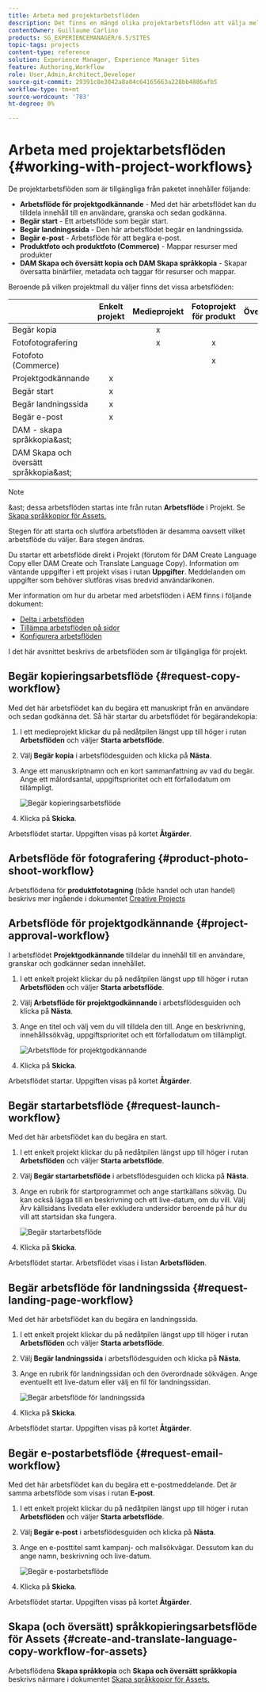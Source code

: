 ```yaml
---
title: Arbeta med projektarbetsflöden
description: Det finns en mängd olika projektarbetsflöden att välja mellan.
contentOwner: Guillaume Carlino
products: SG_EXPERIENCEMANAGER/6.5/SITES
topic-tags: projects
content-type: reference
solution: Experience Manager, Experience Manager Sites
feature: Authoring,Workflow
role: User,Admin,Architect,Developer
source-git-commit: 29391c8e3042a8a04c64165663a228bb4886afb5
workflow-type: tm+mt
source-wordcount: '783'
ht-degree: 0%

---
```



# Arbeta med projektarbetsflöden {#working-with-project-workflows}

De projektarbetsflöden som är tillgängliga från paketet innehåller följande:

* **Arbetsflöde för projektgodkännande** - Med det här arbetsflödet kan du tilldela innehåll till en användare, granska och sedan godkänna.
* **Begär start** - Ett arbetsflöde som begär start.
* **Begär landningssida** - Den här arbetsflödet begär en landningssida.
* **Begär e-post** - Arbetsflöde för att begära e-post.
* **Produktfoto och produktfoto (Commerce)** - Mappar resurser med produkter
* **DAM Skapa och översätt kopia och DAM Skapa språkkopia** - Skapar översatta binärfiler, metadata och taggar för resurser och mappar.

Beroende på vilken projektmall du väljer finns det vissa arbetsflöden:

|   | **Enkelt projekt** | **Medieprojekt** | **Fotoprojekt för produkt** | **Översättningsprojekt** |
|---|:-:|:-:|:-:|:-:|
| Begär kopia |  | x |  |  |
| Fotofotografering |  | x | x |  |
| Fotofoto (Commerce) |  |  | x |  |
| Projektgodkännande | x |  |  |  |
| Begär start | x |  |  |  |
| Begär landningssida | x |  |  |  |
| Begär e-post | x |  |  |  |
| DAM - skapa språkkopia&amp;ast; |  |  |  | x |
| DAM Skapa och översätt språkkopia&amp;ast; |  |  |  | x |

>[!NOTE]
>
>&amp;ast; dessa arbetsflöden startas inte från rutan **Arbetsflöde** i Projekt. Se [Skapa språkkopior för Assets.](/help/sites-administering/tc-manage.md)

Stegen för att starta och slutföra arbetsflöden är desamma oavsett vilket arbetsflöde du väljer. Bara stegen ändras.

Du startar ett arbetsflöde direkt i Projekt (förutom för DAM Create Language Copy eller DAM Create och Translate Language Copy). Information om väntande uppgifter i ett projekt visas i rutan **Uppgifter**. Meddelanden om uppgifter som behöver slutföras visas bredvid användarikonen.

Mer information om hur du arbetar med arbetsflöden i AEM finns i följande dokument:

* [Delta i arbetsflöden](/help/sites-authoring/workflows-participating.md)
* [Tillämpa arbetsflöden på sidor](/help/sites-authoring/workflows-applying.md)
* [Konfigurera arbetsflöden](/help/sites-administering/workflows.md)

I det här avsnittet beskrivs de arbetsflöden som är tillgängliga för projekt.

## Begär kopieringsarbetsflöde {#request-copy-workflow}

Med det här arbetsflödet kan du begära ett manuskript från en användare och sedan godkänna det. Så här startar du arbetsflödet för begärandekopia:

1. I ett medieprojekt klickar du på nedåtpilen längst upp till höger i rutan **Arbetsflöden** och väljer **Starta arbetsflöde**.
1. Välj **Begär kopia** i arbetsflödesguiden och klicka på **Nästa**.
1. Ange ett manuskriptnamn och en kort sammanfattning av vad du begär. Ange ett målordsantal, uppgiftsprioritet och ett förfallodatum om tillämpligt.

   ![Begär kopieringsarbetsflöde](assets/project-request-copy-workflow.png)

1. Klicka på **Skicka**.

Arbetsflödet startar. Uppgiften visas på kortet **Åtgärder**.

## Arbetsflöde för fotografering {#product-photo-shoot-workflow}

Arbetsflödena för **produktfototagning** (både handel och utan handel) beskrivs mer ingående i dokumentet [Creative Projects](/help/sites-authoring/managing-product-information.md)

## Arbetsflöde för projektgodkännande {#project-approval-workflow}

I arbetsflödet **Projektgodkännande** tilldelar du innehåll till en användare, granskar och godkänner sedan innehållet.

1. I ett enkelt projekt klickar du på nedåtpilen längst upp till höger i rutan **Arbetsflöden** och väljer **Starta arbetsflöde**.
1. Välj **Arbetsflöde för projektgodkännande** i arbetsflödesguiden och klicka på **Nästa**.
1. Ange en titel och välj vem du vill tilldela den till. Ange en beskrivning, innehållssökväg, uppgiftsprioritet och ett förfallodatum om tillämpligt.

   ![Arbetsflöde för projektgodkännande](assets/project-approval-workflow.png)

1. Klicka på **Skicka**.

Arbetsflödet startar. Uppgiften visas på kortet **Åtgärder**.

## Begär startarbetsflöde {#request-launch-workflow}

Med det här arbetsflödet kan du begära en start.

1. I ett enkelt projekt klickar du på nedåtpilen längst upp till höger i rutan **Arbetsflöden** och väljer **Starta arbetsflöde**.
1. Välj **Begär startarbetsflöde** i arbetsflödesguiden och klicka på **Nästa**.
1. Ange en rubrik för startprogrammet och ange startkällans sökväg. Du kan också lägga till en beskrivning och ett live-datum, om du vill. Välj Ärv källsidans livedata eller exkludera undersidor beroende på hur du vill att startsidan ska fungera.

   ![Begär startarbetsflöde](assets/project-request-launch-workflow.png)

1. Klicka på **Skicka**.

Arbetsflödet startar. Arbetsflödet visas i listan **Arbetsflöden**.

## Begär arbetsflöde för landningssida {#request-landing-page-workflow}

Med det här arbetsflödet kan du begära en landningssida.

1. I ett enkelt projekt klickar du på nedåtpilen längst upp till höger i rutan **Arbetsflöden** och väljer **Starta arbetsflöde**.
1. Välj **Begär landningssida** i arbetsflödesguiden och klicka på **Nästa**.
1. Ange en rubrik för landningssidan och den överordnade sökvägen. Ange eventuellt ett live-datum eller välj en fil för landningssidan.

   ![Begär arbetsflöde för landningssida](assets/project-request-landing-page-workflow.png)

1. Klicka på **Skicka**.

Arbetsflödet startar. Uppgiften visas på kortet **Åtgärder**.

## Begär e-postarbetsflöde {#request-email-workflow}

Med det här arbetsflödet kan du begära ett e-postmeddelande. Det är samma arbetsflöde som visas i rutan **E-post**.

1. I ett enkelt projekt klickar du på nedåtpilen längst upp till höger i rutan **Arbetsflöden** och väljer **Starta arbetsflöde**.
1. Välj **Begär e-post** i arbetsflödesguiden och klicka på **Nästa**.
1. Ange en e-posttitel samt kampanj- och mallsökvägar. Dessutom kan du ange namn, beskrivning och live-datum.

   ![Begär e-postarbetsflöde](assets/project-request-email-workflow.png)

1. Klicka på **Skicka**.

Arbetsflödet startar. Uppgiften visas på kortet **Åtgärder**.

## Skapa (och översätt) språkkopieringsarbetsflöde för Assets {#create-and-translate-language-copy-workflow-for-assets}

Arbetsflödena **Skapa språkkopia** och **Skapa och översätt språkkopia** beskrivs närmare i dokumentet [Skapa språkkopior för Assets.](/help/assets/translation-projects.md)
